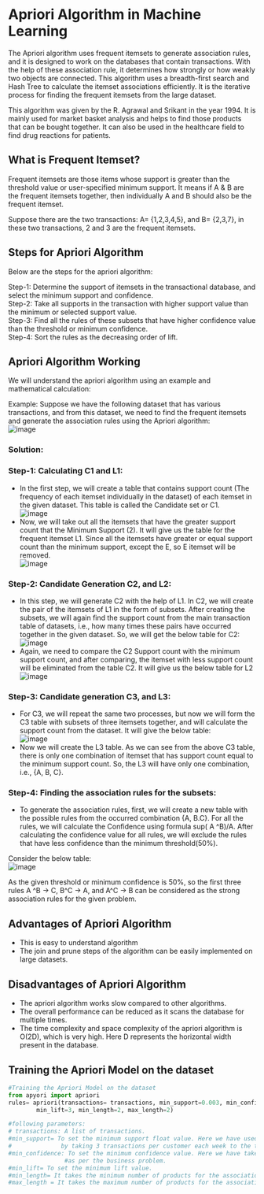 # Apriori Algorithm in Machine Learning
The Apriori algorithm uses frequent itemsets to generate association rules, and it is designed to work on the databases that contain transactions. With the help of these association rule, it determines how strongly or how weakly two objects are connected. This algorithm uses a breadth-first search and Hash Tree to calculate the itemset associations efficiently. It is the iterative process for finding the frequent itemsets from the large dataset.

This algorithm was given by the R. Agrawal and Srikant in the year 1994. It is mainly used for market basket analysis and helps to find those products that can be bought together. It can also be used in the healthcare field to find drug reactions for patients.

## What is Frequent Itemset?

Frequent itemsets are those items whose support is greater than the threshold value or user-specified minimum support. It means if A & B are the frequent itemsets together, then individually A and B should also be the frequent itemset.

Suppose there are the two transactions: A= {1,2,3,4,5}, and B= {2,3,7}, in these two transactions, 2 and 3 are the frequent itemsets.

## Steps for Apriori Algorithm
Below are the steps for the apriori algorithm:

Step-1: Determine the support of itemsets in the transactional database, and select the minimum support and confidence. \
Step-2: Take all supports in the transaction with higher support value than the minimum or selected support value. \
Step-3: Find all the rules of these subsets that have higher confidence value than the threshold or minimum confidence. \
Step-4: Sort the rules as the decreasing order of lift.

## Apriori Algorithm Working
We will understand the apriori algorithm using an example and mathematical calculation:

Example: Suppose we have the following dataset that has various transactions, and from this dataset, we need to find the frequent itemsets and generate the association rules using the Apriori algorithm: \
![image](https://user-images.githubusercontent.com/58425689/107867351-66008700-6ea2-11eb-9224-28e3ebe34047.png)

### Solution:
### Step-1: Calculating C1 and L1:
- In the first step, we will create a table that contains support count (The frequency of each itemset individually in the dataset) of each itemset in the given dataset. This table is called the Candidate set or C1. \
![image](https://user-images.githubusercontent.com/58425689/107867380-9c3e0680-6ea2-11eb-82f9-46814b3f1702.png)
- Now, we will take out all the itemsets that have the greater support count that the Minimum Support (2). It will give us the table for the frequent itemset L1.
Since all the itemsets have greater or equal support count than the minimum support, except the E, so E itemset will be removed. \
![image](https://user-images.githubusercontent.com/58425689/107867382-9ea06080-6ea2-11eb-9cd4-b30ddc20d6e3.png)

### Step-2: Candidate Generation C2, and L2:
- In this step, we will generate C2 with the help of L1. In C2, we will create the pair of the itemsets of L1 in the form of subsets.
After creating the subsets, we will again find the support count from the main transaction table of datasets, i.e., how many times these pairs have occurred together in the given dataset. So, we will get the below table for C2: \
![image](https://user-images.githubusercontent.com/58425689/107867423-cb547800-6ea2-11eb-95fe-1ba17e8069b3.png)
- Again, we need to compare the C2 Support count with the minimum support count, and after comparing, the itemset with less support count will be eliminated from the table C2. It will give us the below table for L2 \
![image](https://user-images.githubusercontent.com/58425689/107867425-cdb6d200-6ea2-11eb-86f9-524cfe540d8c.png)

### Step-3: Candidate generation C3, and L3:
- For C3, we will repeat the same two processes, but now we will form the C3 table with subsets of three itemsets together, and will calculate the support count from the dataset. It will give the below table: \
![image](https://user-images.githubusercontent.com/58425689/107867426-d0192c00-6ea2-11eb-8b14-5c882a332dfd.png)
- Now we will create the L3 table. As we can see from the above C3 table, there is only one combination of itemset that has support count equal to the minimum support count. So, the L3 will have only one combination, i.e., {A, B, C}.

### Step-4: Finding the association rules for the subsets:
- To generate the association rules, first, we will create a new table with the possible rules from the occurred combination {A, B.C}. For all the rules, we will calculate the Confidence using formula sup( A ^B)/A. After calculating the confidence value for all rules, we will exclude the rules that have less confidence than the minimum threshold(50%).

Consider the below table: \
![image](https://user-images.githubusercontent.com/58425689/107867448-035bbb00-6ea3-11eb-94e3-ca29cedbcd6b.png)

As the given threshold or minimum confidence is 50%, so the first three rules A ^B → C, B^C → A, and A^C → B can be considered as the strong association rules for the given problem.

## Advantages of Apriori Algorithm
- This is easy to understand algorithm
- The join and prune steps of the algorithm can be easily implemented on large datasets.

## Disadvantages of Apriori Algorithm
- The apriori algorithm works slow compared to other algorithms.
- The overall performance can be reduced as it scans the database for multiple times.
- The time complexity and space complexity of the apriori algorithm is O(2D), which is very high. Here D represents the horizontal width present in the database.

## Training the Apriori Model on the dataset
```python
#Training the Apriori Model on the dataset
from apyori import apriori
rules= apriori(transactions= transactions, min_support=0.003, min_confidence = 0.2, 
        min_lift=3, min_length=2, max_length=2)

#following parameters:
# transactions: A list of transactions.
#min_support= To set the minimum support float value. Here we have used 0.003 that is calculated
#              by taking 3 transactions per customer each week to the total number of transactions.
#min_confidence: To set the minimum confidence value. Here we have taken 0.2. It can be changed 
                #as per the business problem.
#min_lift= To set the minimum lift value.
#min_length= It takes the minimum number of products for the association.
#max_length = It takes the maximum number of products for the association.
```


